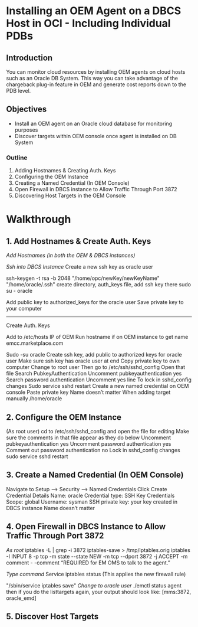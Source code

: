 # Installing an OEM Agent on a DBCS Host in OCI - Including Individual PDBs 

## Introduction
You can monitor cloud resources by installing OEM agents on cloud hosts such as an Oracle DB System. This way you can take advantage of the chargeback plug-in feature in OEM and generate cost reports down to the PDB level.

## Objectives
* Install an OEM agent on an Oracle cloud database for monitoring purposes
* Discover targets within OEM console once agent is installed on DB System

### Outline
1. Adding Hostnames & Creating Auth. Keys
2. Configuring the OEM Instance
3. Creating a Named Credential (In OEM Console)
4. Open Firewall in DBCS instance to Allow Traffic Through Port 3872
5. Discovering Host Targets in the OEM Console

# Walkthrough

## 1. Add Hostnames & Create Auth. Keys
*Add Hostnames (in both the OEM & DBCS instances)*

*Ssh into DBCS Instance*
Create a new ssh key as oracle user

ssh-keygen -t rsa -b 2048
"/home/opc/newKey/newKeyName"
"/home/oracle/.ssh"
create directory, auth_keys file, add ssh key there
sudo su - oracle

Add public key to authorized_keys for the oracle user
Save private key to your computer

------------------------------------------------------
Create Auth. Keys

Add to /etc/hosts
 IP of OEM
Run hostname if on OEM instance to get name
<IP address>    emcc.marketplace.com
 
Sudo -su oracle
Create ssh key, add public to authorized keys for oracle user
  Make sure ssh key has oracle user at end
  Copy private key to own computer
Change to root user
Then go to /etc/ssh/sshd_config
  Open that file
  Search PubkeyAuthentication
    Uncomment pubkeyauthentication yes
  Search password authentication
    Uncomment yes line
  To lock in sshd_config changes
    Sudo service sshd restart
Create a new named credential on OEM console
  Paste private key
  Name doesn’t matter
When adding target manually
  /home/oracle

## 2. Configure the OEM Instance

(As root user)
cd to /etc/ssh/sshd_config and open the file for editing
Make sure the comments in that file appear as they do below
 Uncomment pubkeyauthentication yes 
 Uncomment password authentication yes
 Comment out password authentication no
Lock in sshd_config changes
 sudo service sshd restart

## 3. Create a Named Credential (In OEM Console)

Navigate to Setup —> Security —> Named Credentials
Click Create
Credential Details
 Name: oracle
 Credential type: SSH Key Credentials
 Scope: global
 Username: sysman
 SSH private key: your key created in DBCS instance
Name doesn’t matter


## 4. Open Firewall in DBCS Instance to Allow Traffic Through Port 3872

*As root*
 iptables -L | grep -i 3872
 iptables-save > /tmp/iptables.orig
 iptables -I INPUT 8 -p tcp -m state --state NEW -m tcp --dport 3872 -j ACCEPT -m comment - -comment “REQUIRED for EM OMS to talk to the agent.” 
 
*Type command*
 Service iptables status (This applies the new firewall rule)
 
 "/sbin/service iptables save"
*Change to oracle user*
./emctl status agent
then if you do the listtargets again, your output should look like:
[mms:3872, oracle_emd]


## 5. Discover Host Targets
